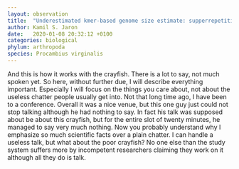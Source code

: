 ```yaml
---
layout: observation
title:  "Underestimated kmer-based genome size estimate: supperrepetitive sequences"
author: Kamil S. Jaron
date:   2020-01-08 20:32:12 +0100
categories: biological
phylum: arthropoda
species: Procambius virginalis
---
```


And this is how it works with the crayfish. There is a lot to say, not much spoken yet. So here, without further due, I will describe everything important. Especially I will focus on the things you care about, not about the useless chatter people usually get into. Not that long time ago, I have been to a conference. Overall it was a nice venue, but this one guy just could not stop talking although he had nothing to say. In fact his talk was supposed about be about this crayfish, but for the entire slot of twenty minutes, he managed to say very much nothing. Now you probably understand why I emphasize so much scientific facts over a plain chatter. I can handle a useless talk, but what about the poor crayfish? No one else than the study system suffers more by incompetent researchers claiming they work on it although all they do is talk.

